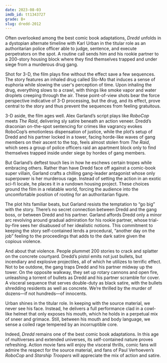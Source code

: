 ```yaml
---
date: 2023-08-03
imdb_id: tt1343727
grade: B+
slug: dredd-2012
---
```


Often overlooked among the best comic book adaptations, _Dredd_ unfolds in a dystopian alternate timeline with Karl Urban in the titular role as an authoritarian police officer able to judge, sentence, and execute perpetrators on the spot. A routine call sends him and his rookie partner to a 200-story housing block where they find themselves trapped and under siege from a murderous drug gang.

<!-- end -->

Shot for 3-D, the film plays fine without the effect save a few sequences. The story features an inhaled drug called Slo-Mo that induces a sense of euphoria while slowing the user's perception of time. Upon inhaling the drug, everything slows to a crawl, with things like smoke vapor and water droplets creeping through the air. These point-of-view shots bear the force perspective indicative of 3-D processing, but the drug, and its effect, prove central to the story and thus prevent the sequences from feeling gratuitous.

3-D aside, the film ages well. Alex Garland’s script plays like <span data-imdb-id="tt0093870">_RoboCop_</span> meets <span data-imdb-id="tt1899353">_The Raid_</span>, delivering sly satire beneath an action veneer. Dredd’s draconian on-the-spot sentencing for crimes like vagrancy evokes RoboCop’s emotionless dispensation of justice, while the plot’s setup of Dredd and his partner locked in a tower, facing horde-like waves of gang members on their ascent to the top, feels almost stolen from _The Raid_, which sees a group of police officers raid an apartment block only to find themselves trapped inside under siege by hordes of gang members.

But Garland’s deftest touch lies in how he eschews certain tropes while embracing others. Rather than have Dredd face off against a comic-book super villain, Garland crafts a chilling gang-leader antagonist whose only superpower is her murderous rage. Instead of setting the action in an exotic sci-fi locale, he places it in a rundown housing project. These choices ground the film in a relatable world, forcing the audience into the uncomfortable position of rooting for an authoritarian figure.

The plot hits familiar beats, but Garland resists the temptation to “go big” with the story. There’s no secret connection between Dredd and the gang boss, or between Dredd and his partner. Garland affords Dredd only a minor arc revolving around gradual admiration for his rookie partner, whose trial-by-fire sees her disabused of her idealistic notions. This commitment to keeping the story self-contained lends a procedural, “another day on the job” feeling to the proceedings that adds to the dark satire given the copious violence.

And about that violence. People plummet 200 stories to crack and splatter on the concrete courtyard. Dredd’s pistol emits not just bullets, but incendiary and explosive projectiles, all of which he utilizes to terrific effect. Not to be outdone, the gang traps Dredd and his partner midway up the tower. On the opposite walkway, they set up rotary cannons and open fire, unleashing a torrent of bullets as Dredd and his partner scramble for cover. A visceral sequence that serves double-duty as black satire, with the bullets shredding residents as well as concrete. We’re thrilled by the murder of dozens—if not hundreds—of innocents.

Urban shines in the titular role. In keeping with the source material, we never see his face. Instead, he delivers a full performance clad in a cowl-like helmet that only exposes his mouth, which he holds in a perpetual mix of sneer and grimace. Still, between his mouth and body language, we sense a coiled rage tempered by an incorruptible core.

Indeed, _Dredd_ remains one of the best comic book adaptations. In this age of multiverses and extended universes, its self-contained nature proves refreshing. Action movie fans will enjoy the visceral thrills, comic fans will admire the respect for the source material, and fans of Paul Verhoeven’s _RoboCop_ and <span data-imdb-id="tt0120201">_Starship Troopers_</span> will appreciate the mix of action and satire.
